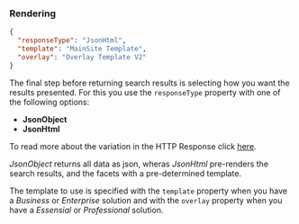 <h3 id="full-searches_rendering">Rendering</h3>

```json
{
  "responseType": "JsonHtml",
  "template": "MainSite Template",
  "overlay": "Overlay Template V2"
}
```

The final step before returning search results is selecting how you want the results presented. For this you use the `responseType` property with one of the following options:

* **JsonObject**
* **JsonHtml**

To read more about the variation in the HTTP Response click [here](#full-searches_response).

*JsonObject* returns all data as json, wheras *JsonHtml* pre-renders the search results, and the facets with a pre-determined template. 

The template to use is specified with the `template` property when you have a *Business* or *Enterprise* solution and with the `overlay` property when you have a *Essensial* or *Professional* solution.